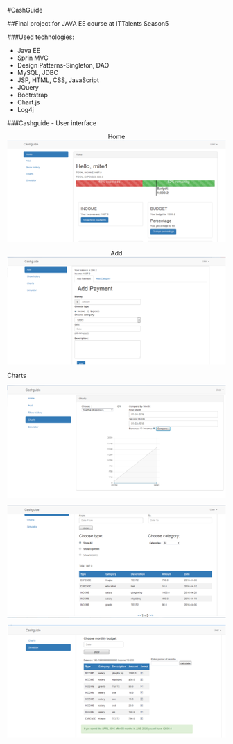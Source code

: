 #CashGuide 

##Final project for JAVA EE course at ITTalents Season5

###Used technologies:
* Java EE
* Sprin MVC
* Design Patterns-Singleton, DAO
* MySQL, JDBC
* JSP, HTML, CSS, JavaScript
* JQuery
* Bootrstrap
* Chart.js
* Log4j


###Cashguide - User interface

<p align="center"> Home <img src="https://raw.githubusercontent.com/LachezarM/cashguide/master/images/home.png" /></p>
<p align="center"> Add<img src="https://raw.githubusercontent.com/LachezarM/cashguide/master/images/add.png" /></p>
Charts
<p align="center"><img src="https://raw.githubusercontent.com/LachezarM/cashguide/master/images/charts.png" /></p>
<p align="center"><img src="https://raw.githubusercontent.com/LachezarM/cashguide/master/images/history.png" /></p>
<p align="center"><img src="https://raw.githubusercontent.com/LachezarM/cashguide/master/images/simulator.png" /></p>
